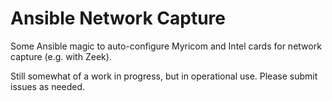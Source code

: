 # Ansible Network Capture

Some Ansible magic to auto-configure Myricom and Intel cards for
network capture (e.g. with Zeek).

Still somewhat of a work in progress, but in operational use. Please
submit issues as needed.
